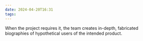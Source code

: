 ```yaml
---
date: 2024-04-20T16:31
tags: 
---
```

When the project requires it, the team creates in-depth, fabricated biographies of hypothetical users of the intended product.